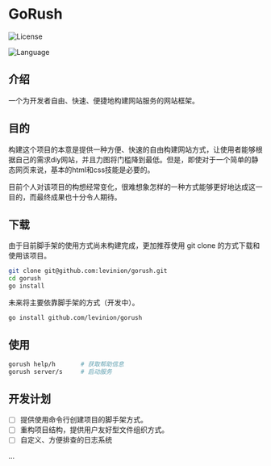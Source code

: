 # GoRush

![License](https://img.shields.io/badge/license-Apache--2.0-orange)

![Language](https://img.shields.io/badge/language-go-brightgreen)

## 介绍

一个为开发者自由、快速、便捷地构建网站服务的网站框架。

## 目的
构建这个项目的本意是提供一种方便、快速的自由构建网站方式，让使用者能够根据自己的需求diy网站，并且力图将门槛降到最低。但是，即使对于一个简单的静态网页来说，基本的html和css技能是必要的。

目前个人对该项目的构想经常变化，很难想象怎样的一种方式能够更好地达成这一目的，而最终成果也十分令人期待。

## 下载
由于目前脚手架的使用方式尚未构建完成，更加推荐使用 git clone 的方式下载和使用该项目。

```bash
git clone git@github.com:levinion/gorush.git
cd gorush
go install
```

未来将主要依靠脚手架的方式（开发中）。

```bash
go install github.com/levinion/gorush
```

## 使用
```bash
gorush help/h       # 获取帮助信息
gorush server/s     # 启动服务
```

## 开发计划
- [ ] 提供使用命令行创建项目的脚手架方式。
- [ ] 重构项目结构，提供用户友好型文件组织方式。
- [ ] 自定义、方便排查的日志系统

...